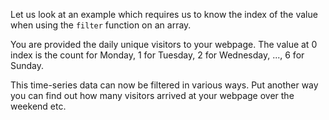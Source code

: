 Let us look at an example which requires us to know the index of the value when using the `filter` function on an array.

You are provided the daily unique visitors to your webpage. The value at 0 index is the count for Monday, 1 for Tuesday, 2 for Wednesday, ..., 6 for Sunday.

This time-series data can now be filtered in various ways. Put another way you can find out how many visitors arrived at your webpage over the weekend etc.